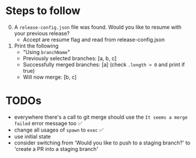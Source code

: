 # Steps to follow

0. A `release-config.json` file was found. Would you like to resume with your previous release?
   - Accept are resume flag and read from release-config.json
1. Print the following
   - "Using `branchName`"
   - Previously selected branches: [a, b, c]
   - Successfully merged branches: [a] (check `.length > 0` and print if true)
   - Will now merge: [b, c]

# TODOs

- everywhere there's a call to git merge should use the `It seems a merge failed` error message too ✅
- change all usages of `spawn` to `exec` ✅
- use initial state
- consider switching from 'Would you like to push to a staging branch?' to 'create a PR into a staging branch'
